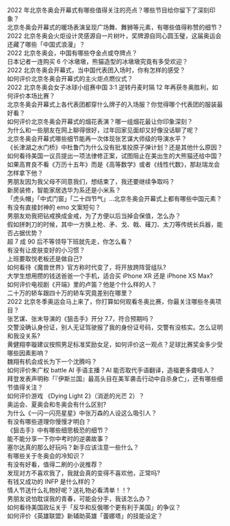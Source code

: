 2022 年北京冬奥会开幕式有哪些值得关注的亮点？哪些节目给你留下了深刻印象？  
北京冬奥会开幕式的暖场表演呈现广场舞、舞狮等元素，有哪些值得称赞的细节？  
2022 北京冬奥会火炬设计灵感源自一片树叶，奖牌源自同心圆玉璧，这届奥运会还藏了哪些「中国式浪漫」？  
2022 北京冬奥会，中国有哪些夺金点或夺牌点？  
日本记者一连购买 6 个冰墩墩，熊猫造型的冰墩墩究竟有多受欢迎？  
2022 北京冬奥会开幕式，当中国代表团入场时，你有怎样的感受？  
如何评价北京冬奥会开幕式的主火炬点燃仪式？  
2022 北京冬奥会女子冰球小组赛中国 3:1 逆转丹麦时隔 12 年再获冬奥胜利，如何评价本场比赛？  
北京冬奥会开幕式上各代表团都穿什么牌子的入场服？你觉得哪个代表团的服装最好看？  
如何评价北京冬奥会开幕式的烟花表演？哪一组烟花最让你印象深刻？  
为什么和一些朋友在网上聊得很好，过年回家见面却又好像没话聊了呢？  
北京冬奥会开幕式哪些细节能再一次体现张艺谋大师级的导演水平？  
《长津湖之水门桥》中杜鲁门为什么没有批准投原子弹计划？还是其他什么原因？  
如何看待美国一议员提出一项法律修正案，试图阻止在美出生的大熊猫还给中国？  
如果高育良不看《万历十五年》而是《高等数学》或者《线性代数》，那赵瑞龙会怎样拿下他？  
男朋友因为我父母不同意我们，想结束了，我还要继续争取吗？  
新房装修，智能家居选华为系还是小米系？  
「虎头帽」「中式门窗」「二十四节气」…北京冬奥会开幕式上都有哪些中国元素？  
有没有直接封神的 emo 文案短句？  
男朋友劝我把钻戒换成金戒，为了方便以后当掉会保值，怎么办？  
假如拼刺刀的时候，其中一方换上枪、矛、戈、戟、薙刀、太刀等传统长兵器，能否占据优势？  
超 7 成 90 后不等领导下班就先走，你怎么看？  
有没有让皮肤变好的小习惯？  
上班要取悦老板还是做自己?  
如何看待《魔兽世界》官方称时代变了，将开放跨阵营组队?  
大学生想用攒的钱送爸爸一个手机，适合买 iPhone XR 还是 iPhone XS Max?  
如何评价电视剧《开端》里的卢笛？他是个什么样的人？  
二十万的轿车跟四十万的轿车究竟差别在哪里？  
2022 北京冬季奥运会马上来了，你打算如何观看冬奥比赛，你最关注哪些冬奥项目？  
张艺谋、张末导演的《狙击手》开分 7.7，符合预期吗？  
交警没确认身份证，别人无证驾驶报了我的身份证号码，交警有没核实。怎么证明和我没关系?  
黄健翔李璇建议按照男足标准奖励女足，如何评价这一观点？足球比赛奖金多少受哪些因素影响？  
魏翔有机会成长为下一个沈腾吗？  
如何评价朱广权 battle AI 手语主播？AI 能否取代手语翻译，造福更多聋哑人？  
拜登发表声明称「『伊斯兰国』最高头目在美军袭击行动中自杀身亡」，还有哪些细节值得关注？  
如何评价游戏 《Dying Light 2》（消逝的光芒 2）？  
奥运会、夏奥会和冬奥会有什么区别?  
为什么《一闪一闪亮星星》中张万森的人设这么吸引人？  
有没有哪些道理你慢慢才明白？  
《狙击手》中有哪些细思极恐的细节？  
能不能分享一下你中考时的逆袭故事？  
塞尔达真的那么好玩吗？新手应该注意一些什么？  
有哪些关于冬奥会的冷知识？  
有没有好看，值得二刷的小说推荐？  
发现对方不喜欢我了，我就会真的变得不喜欢他，正常吗?  
有钱又成功的 INFP 是什么样的？  
情人节送什么礼物好呢？送礼物必看清单！！?  
男朋友说怕耽误我的青春，可能会分手，我该怎么办？  
如何看待美国政坛关于「反华和反俄哪个更有利于美国」的争议？  
如何评价《英雄联盟》新辅助英雄「蕾娜塔」的技能设定？  
